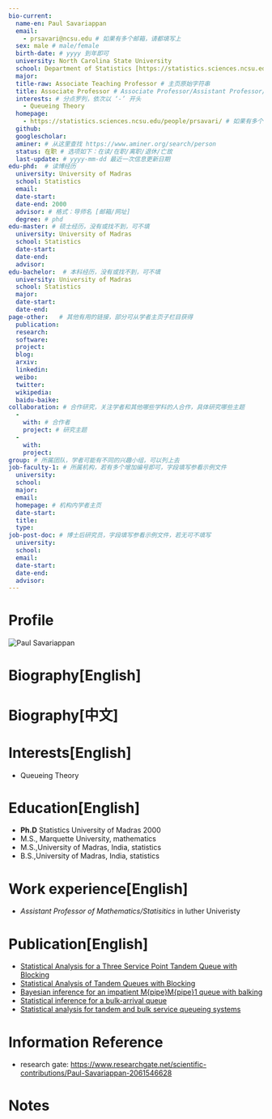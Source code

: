 ```yaml
---
bio-current:
  name-en: Paul Savariappan
  email: 
    - prsavari@ncsu.edu # 如果有多个邮箱，请都填写上
  sex: male # male/female
  birth-date: # yyyy 到年即可
  university: North Carolina State University 
  school: Department of Statistics [https://statistics.sciences.ncsu.edu/]# 格式：学院名称[学院官网链接]
  major: 
  title-raw: Associate Teaching Professor # 主页原始字符串
  title: Associate Professor # Associate Professor/Assistant Professor/Professor
  interests: # 分点罗列，依次以 ‘-’ 开头
    - Queueing Theory
  homepage: 
    - https://statistics.sciences.ncsu.edu/people/prsavari/ # 如果有多个主页，请都填写上
  github: 
  googlescholar:  
  aminer: # 从这里查找 https://www.aminer.org/search/person
  status: 在职 # 选项如下：在读/在职/离职/退休/亡故
  last-update: # yyyy-mm-dd 最近一次信息更新日期
edu-phd:  # 读博经历
  university: University of Madras
  school: Statistics
  email: 
  date-start: 
  date-end: 2000
  advisor: # 格式：导师名 [邮箱/网址]
  degree: # phd
edu-master: # 硕士经历，没有或找不到，可不填
  university: University of Madras
  school: Statistics
  date-start: 
  date-end: 
  advisor:
edu-bachelor:  # 本科经历，没有或找不到，可不填
  university: University of Madras
  school: Statistics
  major: 
  date-start: 
  date-end: 
page-other:   # 其他有用的链接，部分可从学者主页子栏目获得
  publication: 
  research: 
  software: 
  project: 
  blog: 
  arxiv: 
  linkedin: 
  weibo:
  twitter:
  wikipedia:
  baidu-baike:
collaboration: # 合作研究，关注学者和其他哪些学科的人合作，具体研究哪些主题
  - 
    with: # 合作者
    project: # 研究主题
  - 
    with: 
    project: 
group: # 所属团队，学者可能有不同的兴趣小组，可以列上去
job-faculty-1: # 所属机构，若有多个增加编号即可，字段填写参看示例文件
  university: 
  school: 
  major: 
  email: 
  homepage: # 机构内学者主页
  date-start: 
  title: 
  type: 
job-post-doc: # 博士后研究员，字段填写参看示例文件，若无可不填写
  university: 
  school: 
  email: 
  date-start: 
  date-end: 
  advisor: 
---
```


# Profile

![Paul Savariappan](https://statistics.sciences.ncsu.edu/wp-content/uploads/sites/21/2019/04/paul_savariappan.jpg)

# Biography[English]

# Biography[中文]

# Interests[English]

- Queueing Theory

# Education[English]

- **Ph.D** Statistics University of Madras 2000
- M.S., Marquette University, mathematics
- M.S.,University of Madras, India, statistics
- B.S.,University of Madras, India, statistics

# Work experience[English]

- *Assistant Professor of Mathematics/Statisitics* in luther Univeristy

# Publication[English]

- [Statistical Analysis for a Three Service Point Tandem Queue with Blocking](https://www.researchgate.net/publication/270056280_Statistical_Analysis_for_a_Three_Service_Point_Tandem_Queue_with_Blocking)
- [Statistical Analysis of Tandem Queues with Blocking](https://www.researchgate.net/publication/307554407_Statistical_Analysis_of_Tandem_Queues_with_Blocking)
- [Bayesian inference for an impatient M{pipe}M{pipe}1 queue with balking](https://www.researchgate.net/publication/286729984_Bayesian_inference_for_an_impatient_MpipeMpipe1_queue_with_balking)
- [Statistical inference for a bulk-arrival queue](https://www.researchgate.net/publication/268492504_Statistical_inference_for_a_bulk-arrival_queue)
- [Statistical analysis for tandem and bulk service queueing systems](https://www.researchgate.net/publication/294554058_Statistical_analysis_for_tandem_and_bulk_service_queueing_systems)

# Information Reference

- research gate: https://www.researchgate.net/scientific-contributions/Paul-Savariappan-2061546628

# Notes